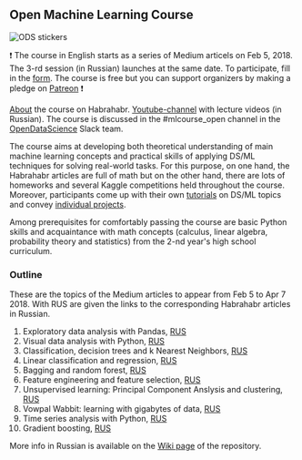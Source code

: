 ## Open Machine Learning Course

![ODS stickers](https://github.com/Yorko/mlcourse_open/blob/master/img/ods_stickers.jpg)

:exclamation: The course in English starts as a series of Medium articels on Feb 5, 2018. The 3-rd session (in Russian) launches at the same date. To participate, fill in the [form](https://goo.gl/MgsAr3). The course is free but you can support organizers by making a pledge on [Patreon](https://www.patreon.com/ods_mlcourse) :exclamation:

[About](https://habrahabr.ru/company/ods/blog/334960/) the course on Habrahabr. [Youtube-channel](https://www.youtube.com/playlist?list=PLVlY_7IJCMJdgcCtQfzj5j8OVB_Y0GJCl) with lecture videos (in Russian). The course is discussed in the #mlcourse_open channel in the [OpenDataScience](http://ods.ai/) Slack team.

The course aims at developing both theoretical understanding of main machine learning concepts and practical skills of applying DS/ML techniques for solving real-world tasks. For this purpose, on one hand, the Habrahabr articles are full of math but on the other hand, there are lots of homeworks and several Kaggle competitions held throughout the course. Moreover, participants come up with their own [tutorials](https://goo.gl/6T53d7) on DS/ML topics and convey [individual projects](https://goo.gl/KHB4cL). 

Among prerequisites for comfortably passing the course are basic Python skills and acquaintance with math concepts (calculus, linear algebra, probability theory and statistics) from the 2-nd year's high school curriculum.  

### Outline
These are the topics of the Medium articles to appear from Feb 5 to Apr 7 2018. With RUS are given the links to the corresponding Habrahabr articles in Russian. 
1. Exploratory data analysis with Pandas, [RUS](https://habrahabr.ru/company/ods/blog/322626/)
2. Visual data analysis with Python, [RUS](https://habrahabr.ru/company/ods/blog/323210/)
3. Classification, decision trees and k Nearest Neighbors, [RUS](https://habrahabr.ru/company/ods/blog/322534/)
4. Linear classification and regression, [RUS](https://habrahabr.ru/company/ods/blog/323890/)
5. Bagging and random forest, [RUS](https://habrahabr.ru/company/ods/blog/324402/)
6. Feature engineering and feature selection, [RUS](https://habrahabr.ru/company/ods/blog/325422/)
7. Unsupervised learning: Principal Component Anslysis and clustering, [RUS](https://habrahabr.ru/company/ods/blog/325654/)
8. Vowpal Wabbit: learning with gigabytes of data, [RUS](https://habrahabr.ru/company/ods/blog/326418/)
9. Time series analysis with Python, [RUS](https://habrahabr.ru/company/ods/blog/327242/)
10. Gradient boosting, [RUS](https://habrahabr.ru/company/ods/blog/327250/) 

More info in Russian is available on the [Wiki page](https://github.com/Yorko/mlcourse_open/wiki/About-the-course-in-Russian) of the repository. 
